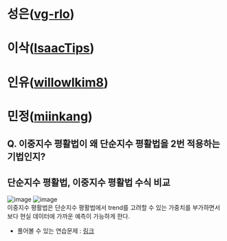 # 성은([vg-rlo](https://github.com/vg-rlo))
# 이삭([IsaacTips](https://github.com/IsaacTips))
# 인유([willowlkim8](https://github.com/willowkim8))
# 민정([miinkang](https://github.com/miinkang))
## Q. 이중지수 평활법이 왜 단순지수 평활법을 2번 적용하는 기법인지?
## 단순지수 평활법, 이중지수 평활법 수식 비교
![image](https://user-images.githubusercontent.com/68461606/117387458-ea075f80-af23-11eb-85c7-b4f0e7512d21.png)
![image](https://user-images.githubusercontent.com/68461606/117387507-fbe90280-af23-11eb-94d2-226b16d45f27.png)   
이중지수 평활법은 단순지수 평활법에서 trend를 고려할 수 있는 가중치를 부가하면서 보다 현실 데이터에 가까운 예측이 가능하게 한다.      

- 풀어볼 수 있는 연습문제 : [링크](https://m.blog.naver.com/PostView.nhn?blogId=sigmagil&logNo=221502514892&proxyReferer=https:%2F%2Fwww.google.com%2F)
